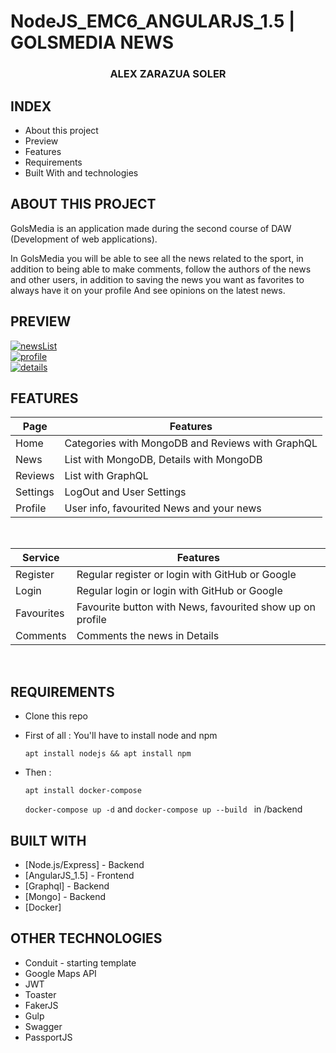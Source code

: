 # NodeJS_EMC6_ANGULARJS_1.5 | GOLSMEDIA NEWS 

<p align="center">

  <h3 align="center"><strong>ALEX ZARAZUA SOLER</strong></h3>

</p>

## INDEX

* About this project
* Preview 
* Features
* Requirements
* Built With and technologies

         
## ABOUT THIS PROJECT 

GolsMedia is an application made during the second course of DAW (Development of web applications).

In GolsMedia you will be able to see all the news related to the sport, in addition to being able to make comments, follow the authors of the news and other users, in addition to saving the news you want as favorites to always have it on your profile
And see opinions on the latest news.


## PREVIEW

  <a href="https://github.com/alexzarazuaa/golsmedia_Nodejs_ECMA6_angularjs1.5">
    <img src="frontend/src/images/README.png" alt="newsList">
    <br>
    <img src="frontend/src/images/README_2.png" alt="profile">
    <br>
    <img src="frontend/src/images/README_3.png" alt="details">

  </a>

  

## FEATURES


| Page | Features |
| - | - |
| Home | Categories with MongoDB and Reviews with GraphQL |
| News | List with MongoDB, Details with MongoDB |
| Reviews | List with GraphQL |
| Settings | LogOut and  User Settings |
| Profile | User info, favourited News and  your news |

<br>

| Service | Features |
| - | - |
| Register | Regular register or login with GitHub or Google |
| Login | Regular login or login with GitHub or Google |
| Favourites | Favourite button with News, favourited show up on profile  |
| Comments | Comments the news in Details |

<br>




## REQUIREMENTS
- Clone this repo
- First of all : You'll have to install node and npm 

  `apt install nodejs && apt install npm`
- Then :

    `apt install docker-compose`

   `docker-compose up -d` and `docker-compose up --build ` in /backend

## BUILT WITH

* [Node.js/Express] - Backend
* [AngularJS_1.5] - Frontend
* [Graphql] - Backend
* [Mongo] - Backend
* [Docker] 

## OTHER TECHNOLOGIES
 * Conduit - starting template
 * Google Maps API
 * JWT
 * Toaster
 * FakerJS
 * Gulp
 * Swagger
 * PassportJS


